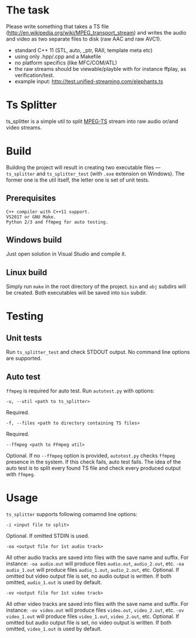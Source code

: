 # The task

Please write something that takes a TS file (http://en.wikipedia.org/wiki/MPEG_transport_stream) and writes the audio and video as two separate files to disk (raw AAC and raw AVC1).

- standard C++ 11 (STL, auto, _ptr, RAII, template meta etc)
- using only .hpp/.cpp and a Makefile
- no platform specifics (like MFC/COM/ATL)
- the raw streams should be viewable/playble with for instance ffplay, as verification/test.
- example input: http://test.unified-streaming.com/elephants.ts

# Ts Splitter

ts_splitter is a simple util to split [MPEG-TS](https://en.wikipedia.org/wiki/MPEG_transport_stream) stream into raw audio or/and video streams.

# Build

Building the project will result in creating two executable files &mdash; `ts_splitter` and `ts_splitter_test` (with `.exe` extension on Windows). The former one is the util itself, the letter one is set of unit tests.

## Prerequisites

    C++ compiler with C++11 support.
    VS2017 or GNU Make.
    Python 2/3 and ffmpeg for auto testing.

## Windows build

Just open solution in Visual Studio and compile it.

## Linux build

Simply run `make` in the root directory of the project. `bin` and `obj` subdirs will be created. Both executables will be saved into `bin` subdir.

# Testing

## Unit tests

Run `ts_splitter_test` and check STDOUT output. No command line options are supported.

## Auto test

`ffmpeg` is required for auto test. Run `autotest.py` with options:

    -u, --util <path to ts_splitter>
Required.

    -f, --files <path to directory containing TS files>
Required.

    --ffmpeg <path to FFmpeg util>

Optional. If no `--ffmpeg` option is provided, `autotest.py` checks `ffmpeg` presence in the system. If this check fails, auto test fails.
The idea of the auto test is to split every found TS file and check every produced output with `ffmpeg`.

# Usage

`ts_splitter` supports following comamnd line options:

    -i <input file to split>
Optional. If omitted STDIN is used.

    -oa <output file for 1st audio track>

All other audio tracks are saved into files with the save name and suffix. For instance: `-oa audio.out` will produce files `audio.out`, `audio_2.out`, etc. `-oa audio_1.out` will produce files `audio_1.out`, `audio_2.out`, etc. Optional. If omitted but video output file is set, no audio output is written. If both omitted, `audio_1.out` is used by default.

    -ov <output file for 1st video track>

All other video tracks are saved into files with the save name and suffix. For instance: `-ov video.out` will produce files `video.out`, `video_2.out`, etc. `-ov video_1.out` will produce files `video_1.out`, `video_2.out`, etc. Optional. If omitted but audio output file is set, no video output is written. If both omitted, `video_1.out` is used by default.
